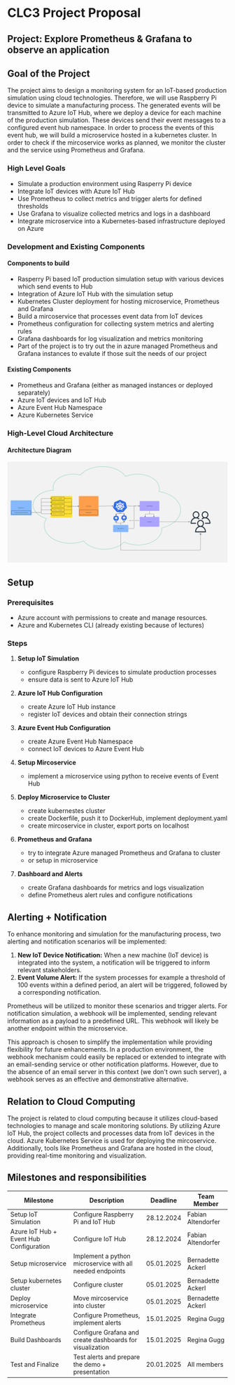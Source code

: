 # CLC3 Project Proposal
## Project: Explore Prometheus & Grafana to observe an application
## Goal of the Project
The project aims to design a monitoring system for an IoT-based production simulation using cloud technologies. Therefore, we will use Raspberry Pi device to simulate a manufacturing process. The generated events will be transmitted to Azure IoT Hub, where we deploy a device for each machine of the production simulation. These devices send their event messages to a configured event hub namespace. In order to process the events of this event hub, we will build a microservice hosted in a kubernetes cluster. In order to check if the mircoservice works as planned, we monitor the cluster and the service using Prometheus and Grafana. 

### High Level Goals

- Simulate a production environment using Rasperry Pi device
- Integrate IoT devices with Azure IoT Hub
- Use Prometheus to collect metrics and trigger alerts for defined thresholds
- Use Grafana to visualize collected metrics and logs in a dashboard
- Integrate microservice into a Kubernetes-based infrastructure deployed on Azure


### Development and Existing Components

#### Components to build

- Rasperry Pi based IoT production simulation setup with various devices which send events to Hub
- Integration of Azure IoT Hub with the simulation setup
- Kubernetes Cluster deployment for hosting microservice, Prometheus and Grafana
- Build a mircoservice that processes event data from IoT devices
- Prometheus configuration for collecting system metrics and alerting rules
- Grafana dashboards for log visualization and metrics monitoring
- Part of the project is to try out the in azure managed Prometheus and Grafana instances to evalute if those suit the needs of our project

#### Existing Components

- Prometheus and Grafana (either as managed instances or deployed separately)
- Azure IoT devices and IoT Hub
- Azure Event Hub Namespace
- Azure Kubernetes Service

### High-Level Cloud Architecture
#### Architecture Diagram
![flowchart](./screenshots/Flowchart.jpg)

## Setup
### Prerequisites
- Azure account with permissions to create and manage resources.
- Azure and Kubernetes CLI (already existing because of lectures)

### Steps
1. **Setup IoT Simulation**
   - configure Raspberry Pi devices to simulate production processes
   - ensure data is sent to Azure IoT Hub

2. **Azure IoT Hub Configuration**
   - create Azure IoT Hub instance
   - register IoT devices and obtain their connection strings
  
3. **Azure Event Hub Configuration**
   - create Azure Event Hub Namespace
   - connect IoT devices to Azure Event Hub

4. **Setup Mircoservice**
   - implement a microservice using python to receive events of Event Hub

5. **Deploy Microservice to Cluster**
   - create kubernestes cluster
   - create Dockerfile, push it to DockerHub, implement deployment.yaml
   - create mircoservice in cluster, export ports on localhost

6. **Prometheus and Grafana**
   - try to integrate Azure managed Prometheus and Grafana to cluster
   - or setup in microservice

7. **Dashboard and Alerts**
   - create Grafana dashboards for metrics and logs visualization
   - define Prometheus alert rules and configure notifications


## Alerting + Notification
To enhance monitoring and simulation for the manufacturing process, two alerting and notification scenarios will be implemented:
1) **New IoT Device Notification:** When a new machine (IoT device) is integrated into the system, a notification will be triggered to inform relevant stakeholders.
2) **Event Volume Alert:** If the system processes for example a threshold of 100 events within a defined period, an alert will be triggered, followed by a corresponding notification.
   
Prometheus will be utilized to monitor these scenarios and trigger alerts. For notification simulation, a webhook will be implemented, sending relevant information as a payload to a predefined URL. This webhook will likely be another endpoint within the microservice.

This approach is chosen to simplify the implementation while providing flexibility for future enhancements. In a production environment, the webhook mechanism could easily be replaced or extended to integrate with an email-sending service or other notification platforms. However, due to the absence of an email server in this context (we don't own such server), a webhook serves as an effective and demonstrative alternative.


## Relation to Cloud Computing
The project is related to cloud computing because it utilizes cloud-based technologies to manage and scale monitoring solutions. By utilizing Azure IoT Hub, the project collects and processes data from IoT devices in the cloud. Azure Kubernetes Service is used for deploying the mircoservice. Additionally, tools like Prometheus and Grafana are hosted in the cloud, providing real-time monitoring and visualization.


## Milestones and responsibilities
| Milestone               | Description                                      | Deadline | Team Member                                      |
|-------------------------|--------------------------------------------------|----------|--------------------------------------------------|
| Setup IoT Simulation    | Configure Raspberry Pi and IoT Hub              | 28.12.2024   | Fabian Altendorfer |
| Azure IoT Hub + Event Hub Configuration    | Configure IoT Hub              | 28.12.2024   | Fabian Altendorfer |
| Setup microservice    | Implement a python microservice with all needed endpoints              | 05.01.2025   |Bernadette Ackerl|
| Setup kubernetes cluster    | Configure cluster              | 05.01.2025   |Bernadette Ackerl |
| Deploy microservice    | Move mircoservice into cluster           | 05.01.2025   |Bernadette Ackerl|
| Integrate Prometheus    | Configure Prometheus, implement alerts | 15.01.2025   |Regina Gugg |
| Build Dashboards        | Configure Grafana and create dashboards for visualization     | 15.01.2025   |Regina Gugg|
| Test and Finalize       | Test alerts and prepare the demo + presentation                | 20.01.2025   |All members|








